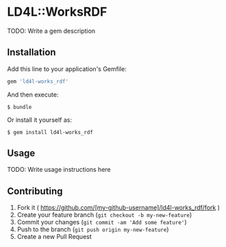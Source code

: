 # LD4L::WorksRDF

TODO: Write a gem description

## Installation

Add this line to your application's Gemfile:

```ruby
gem 'ld4l-works_rdf'
```

And then execute:

    $ bundle

Or install it yourself as:

    $ gem install ld4l-works_rdf

## Usage

TODO: Write usage instructions here

## Contributing

1. Fork it ( https://github.com/[my-github-username]/ld4l-works_rdf/fork )
2. Create your feature branch (`git checkout -b my-new-feature`)
3. Commit your changes (`git commit -am 'Add some feature'`)
4. Push to the branch (`git push origin my-new-feature`)
5. Create a new Pull Request
